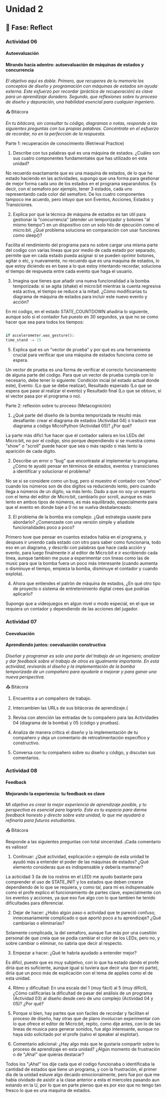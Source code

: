 # Unidad 2


## 🤔 Fase: Reflect

### Actividad 06

#### Autoevaluación
#### Mirando hacia adentro: autoevaluación de máquinas de estados y concurrencia

*El objetivo aquí es doble. Primero, que recuperes de tu memoria los conceptos de diseño y programación con máquinas de estados sin ayuda externa. Este esfuerzo por recordar (práctica de recuperación) es clave para un aprendizaje duradero. Segundo, que reflexiones sobre tu proceso de diseño y depuración, una habilidad esencial para cualquier ingeniero.*

📤 Bitácora

*En tu bitácora, sin consultar tu código, diagramas o notas, responde a las siguientes preguntas con tus propias palabras. Concéntrate en el esfuerzo de recordar, no en la perfección de la respuesta.*

Parte 1: recuperación de conocimiento (Retrieval Practice)

1. Describe con tus palabras qué es una máquina de estados. ¿Cuáles son sus cuatro componentes fundamentales que has utilizado en esta unidad?

No recuerdo exactamante que es una maquina de estados, de lo que he estado haciendo en las actividades, supongo que una forma para gestionar de mejor forma cada uno de los estados en el programa separandolos. Es decir, con el semaforo por ejemplo, tener 3 estados, cada uno representando cada color del semaforo. De los cuatro componentes tampoco me acuerdo, pero intuyo que son Eventos, Acciones, Estados y Transiciones.

2. Explica por qué la técnica de máquina de estados es tan útil para gestionar la “concurrencia” (atender un temporizador y botones “al mismo tiempo”) en un dispositivo con un solo hilo de ejecución como el micro:bit. ¿Qué problema soluciona en comparación con usar funciones como sleep()?

Facilita el rendimiento del programa para no sobre cargar una misma parte del codigo con varias lineas que por medio de cada estado por separado, permite que en cada estado pueda asignar si se pueden oprimir botones, agitar o etc, y nuevamente, no recuerdo que es una maquina de estados, lo que estoy diciendo es en base a lo que estoy intentando recordar, soluciona el tiempo de respuesta entre cada evento que haga el usuario.
  
3. Imagina que tienes que añadir una nueva funcionalidad a la bomba temporizada: si se agita (shake) el micro:bit mientras la cuenta regresiva está activa, el tiempo se reduce a la mitad. ¿Cómo modificarías tu diagrama de máquina de estados para incluir este nuevo evento y acción?

En mi codigo, en el estado STATE_COUNTDOWN añadiria lo siguiente, aunque solo si el contador fue puesto en 30 segundos, ya que no se como hacer que sea para todos los tiempos:

``` Python

if accelerometer.was_gesture():
time_stand -= 15

```
  
5. Explica qué es un “vector de prueba” y por qué es una herramienta crucial para verificar que una máquina de estados funciona como se espera.

Un vector de prueba es una forma de verificar el correcto funcionamiento de alguna parte del codigo. Para que un vector de prueba cumpla con lo necesario, debe tener lo siguiente: Condición incial (el estado actual donde este), Evento: (Lo que se debe realizar), Resultado esperado (Lo que se espera que pase al realizar el evento) y Resultado final (Lo que se obtuvo, si el vector pasa por el programa o no).
   
Parte 2: reflexión sobre tu proceso (Metacognición)

1. ¿Qué parte del diseño de la bomba temporizada te resultó más desafiante: crear el diagrama de estados (Actividad 04) o traducir ese diagrama a código MicroPython (Actividad 05)? ¿Por qué?

La parte más dificl fue hacer que el contador saliera en los LEDs del Micro:bit, no por el codigo, sino porque dependiendo si se muestra como "show" o "scroll" puede hacer que sea o más rapido o más lento la aparición de cada digito.
   
2. Describe un error o “bug” que encontraste al implementar tu programa. ¿Cómo te ayudó pensar en términos de estados, eventos y transiciones a identificar y solucionar el problema?

No se si se considere como un bug, pero si muestro el contador con "show" cuando los números son de dos digitos va reduciendo lento, pero cuando llega a números de un digito, va más lento. Dado a que no soy un experto con el tema del editor de Micro:bit, cambiarlo por scroll, aunque es más lento en ambos tipos de números, es más equilibrado, especialmente para que el evento en donde baje a 0 no se vuelva desbalanceado.
   
3. El problema de la bomba era complejo. ¿Qué estrategia usaste para abordarlo? ¿Comenzaste con una versión simple y añadiste funcionalidades poco a poco?

Primero tuve que pensar en cuantos estados habia en el programa, y despues ir uniendo cada estado con otro para saber como funcionaria, todo eso en un diagrama, y describi con palabras que hace cada acción y evento, para luego finalmente ir al editor de Micro:bit e ir escribiendo cada linea, aunque tambien me puse a experimentar con lineas como las de music para que la bomba fuera un poco más interesante (cuando aumenta o disminuye el tiempo, empieza la bomba, disminuye el contador y cuando explota).
   
4. Ahora que entiendes el patrón de máquina de estados, ¿En qué otro tipo de proyecto o sistema de entretenimiento digital crees que podrías aplicarlo?

Supongo que a videojuegos en algun nivel o modo especial, en el que se requiera un contador y dependiendo de las acciones del jugador.

### Actividad 07
#### Coevaluación
#### Aprendiendo juntos: coevaluación constructiva

*Diseñar y programar es solo una parte del trabajo de un ingeniero; analizar y dar feedback sobre el trabajo de otros es igualmente importante. En esta actividad, revisarás el diseño y la implementación de la bomba temporizada de un compañero para ayudarle a mejorar y para ganar una nueva perspectiva.*

📤 Bitácora

1. Encuentra a un compañero de trabajo.

2. Intercambien las URLs de sus bitácoras de aprendizaje.{

3. Revisa con atención las entradas de tu compañero para las Actividades 04 (diagrama de la bomba) y 05 (código y pruebas).
  
4. Analiza de manera crítica el diseño y la implementación de tu compañero y deja un comentario de retroalimentación específico y constructivo.
   
5. Conversa con tu compañero sobre su diseño y código, y discutan sus comentarios.
   
### Actividad 08
#### Feedback
#### Mejorando la experiencia: tu feedback es clave

*Mi objetivo es crear la mejor experiencia de aprendizaje posible, y tu perspectiva es esencial para lograrlo. Este es tu espacio para darme feedback honesto y directo sobre esta unidad, lo que me ayudará a refinarla para futuros estudiantes.*

📤 Bitácora

Responde a las siguientes preguntas con total sinceridad. ¡Cada comentario es valioso!

1. Continuar: ¿Qué actividad, explicación o ejemplo de esta unidad te ayudó más a entender el poder de las máquinas de estados? ¿Qué elemento consideras que es indispensable y debería mantener?

La acticidad 3 (la de los rostros en el LED) me ayudo bastante para comprender el uso de STATE_INIT y los estados que deben crearse dependiendo de lo que se requiera, y como tal, para mi es indispensable como el profe explico el funcionamiento de partes clave, especialmente con los eventos y acciones, ya que eso fue algo con lo que tambien he tenido dificultades para diferenciar.
   
2. Dejar de hacer: ¿Hubo algún paso o actividad que te pareció confuso, innecesariamente complicado o que aportó poco a tu aprendizaje? ¿Qué cambiarías o eliminarías?

Solamente complicada, la del semaforo, aunque fue más por una cuestión personal de que creia que se podia cambiar el color de los LEDs, pero no, y sobre cambiar o eliminar, no sabria que decir al respecto.
   
3. Empezar a hacer: ¿Qué te habría ayudado a entender mejor?

Es dificl, puesto que es muy subjetivo, con lo que ha estado dando el profe diria que es suficiente, aunque igual si tuviera que decir una (por mi parte), diria que un poco más de explicación con el tema de applies como el de esta unidad.
   
4. Ritmo y dificultad: En una escala del 1 (muy fácil) al 5 (muy difícil), ¿Cómo calificarías la dificultad de pasar del análisis de un programa (Actividad 03) al diseño desde cero de uno complejo (Actividad 04 y 05)? ¿Por qué?

3. Porque si bien, hay partes que son faciles de recordar y facilitan el proceso de diseño, hay otras que de plano involucran experimentar con lo que ofrece el editor de Micro:bit, repito, como dije antes, con lo de las lineas de musica para generar sonidos, fue algo interesante, aunque no haya sido solicitado por el profe (salvo el speaker al explotar).
   
5. Comentario adicional: ¿Hay algo más que te gustaría compartir sobre tu proceso de aprendizaje en esta unidad? ¿Algún momento de frustración o de “¡Aha!” que quieras destacar?
    
Todos los "¡Aha!" los dije cada que el codigo funcionaba o identificaba la cantidad de estados que tiene un programa, y con la frustración, el primer dia de la unidad estuve algo decaido emocionalmente, pero fue por que me habia olvidado de asistir a la clase anterior a esta el miercoles pasando aun estando en la U, por lo que en parte pienso que es por eso que no tengo tan fresco lo que es una maquina de estados.


